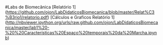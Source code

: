 #Labs de Biomecânica
[Relatório 1] (https://github.com/ojon/LabDidaticosBiomecanica/blob/master/Relat%C3%B3rio1/relatorio.pdf)
[Cálculos e Graficos Relatório 1] (http://nbviewer.ipython.org/urls/raw.github.com/ojon/LabDidaticosBiomecanica/master/lab1%20-%20%20Características%20Espaço%20temporais%20da%20Marcha.ipynb)
